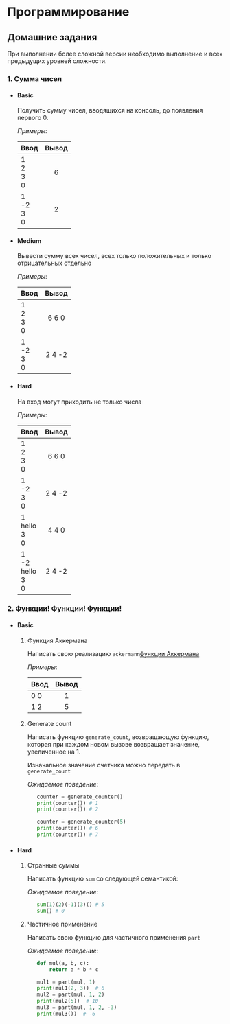 # Программирование

## Домашние задания

При выполнении более сложной версии необходимо выполнение и всех предыдущих уровней сложности.

### 1. Сумма чисел 
* #### Basic 
   
    Получить сумму чисел, вводящихся на консоль, до появления первого 0.
    
    _Примеры_:

    | Ввод       | Вывод               |
    | ------------- |:------------------:|
    | 1<br>2<br>3<br>0| 6    |
    | 1<br>-2<br>3<br>0    | 2 |

* #### Medium 
    
    Вывести сумму всех чисел, всех только положительных и только отрицательных отдельно
    
    _Примеры_:

    | Ввод       | Вывод               |
    | ------------- |:------------------:|
    | 1<br>2<br>3<br>0| 6 6 0   |
    | 1<br>-2<br>3<br>0    | 2 4 -2 |
* #### Hard
    
    На вход могут приходить не только числа
    
    _Примеры_:

    | Ввод       | Вывод               |
    | ------------- |:------------------:|
    | 1<br>2<br>3<br>0| 6 6 0   |
    | 1<br>-2<br>3<br>0    | 2 4 -2 |
    | 1<br>hello<br>3<br>0    | 4 4 0 |
    | 1<br>-2<br>hello<br>3<br>0    | 2 4 -2 |

### 2. Функции! Функции! Функции!
* #### Basic 
   
    1. Функция Аккермана
  
        Написать свою реализацию `ackermann`[функции Аккермана](https://math.wikia.org/ru/wiki/%D0%A4%D1%83%D0%BD%D0%BA%D1%86%D0%B8%D1%8F_%D0%90%D0%BA%D0%BA%D0%B5%D1%80%D0%BC%D0%B0%D0%BD%D0%B0)
        
        _Примеры_:
  
        | Ввод       | Вывод               |
        | ------------- |:------------------:|
        | 0 0| 1    |
        | 1 2    | 5 |
    2. Generate count
       
       Написать функцию `generate_count`, возвращающую функцию, которая при каждом новом вызове возвращает значение, увеличенное на 1.
       
       Изначальное значение счетчика можно передать в `generate_count`
  
       _Ожидаемое поведение_:
       
       ```python
          counter = generate_counter()
          print(counter()) # 1
          print(counter()) # 2
       ```
    
       ```python
          counter = generate_counter(5)
          print(counter()) # 6
          print(counter()) # 7
       ```

* #### Hard
    
    1. Странные суммы
       
       Написать функцию `sum` со следующей семантикой:
  
       _Ожидаемое поведение_:
       
       ```python
          sum(1)(2)(-1)(3)() # 5
          sum() # 0
       ```
       
    2. Частичное применение
  
        Написать свою функцию для частичного применения `part`
  
        _Ожидаемое поведение_:
       
       ```python
          def mul(a, b, c):
              return a * b * c

          mul1 = part(mul, 1)
          print(mul1(2, 3))  # 6
          mul2 = part(mul, 1, 2)
          print(mul2(5))  # 10
          mul3 = part(mul, 1, 2, -3)
          print(mul3())  # -6
       ```
